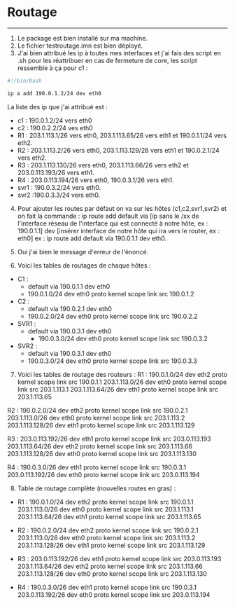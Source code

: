 # Routage
---
1. Le package est bien installé sur ma machine.
2. Le fichier testroutage.imn est bien déployé.
3. J'ai bien attribué les ip à toutes mes interfaces et j'ai fais des script en .sh pour les réattribuer en cas de fermeture de core, les script ressemble à ça pour c1 :
```bash
#!/bin/bash

ip a add 190.0.1.2/24 dev eth0

```
La liste des ip que j'ai attribué est :
- c1 : 190.0.1.2/24 vers eth0
- c2 : 190.0.2.2/24 ves eth0
- R1 : 203.1.113.1/26 vers eth0, 203.1.113.65/26 vers eth1 et 190.0.1.1/24 vers eth2.
- R2 : 203.1.113.2/26 vers eth0, 203.1.113.129/26 vers eth1 et 190.0.2.1/24  vers eth2.
- R3 : 203.1.113.130/26 vers eth0, 203.1.113.66/26 vers eth2 et  203.0.113.193/26 vers eth1.
- R4 : 203.0.113.194/26 vers eth0, 190.0.3.1/26 vers eth1.
- svr1 : 190.0.3.2/24 vers eth0.
- svr2 :190.0.3.3/24 vers eth0.

4. Pour ajouter les routes par défaut on va sur les hôtes (c1,c2,svr1,svr2) et on fait la commande : 
 ip route add default via \[ip sans le /xx de l'interface réseau de l'interface qui est connecté à notre hôte, ex : 190.0.1.1] dev  \[insérer interface de notre hôte qui ira vers le router, ex : eth0]
 ex : ip route add default via 190.0.1.1 dev eth0.

5. Oui j'ai bien le message d'erreur de l'énoncé.

6. Voici les tables de routages de chaque hôtes :
- C1 :
	- default via 190.0.1.1 dev eth0 
	 - 190.0.1.0/24 dev eth0 proto kernel scope link src 190.0.1.2 
- C2 :
	- default via 190.0.2.1 dev eth0 
	 - 190.0.2.0/24 dev eth0 proto kernel scope link src 190.0.2.2 
- SVR1 :
	- default via 190.0.3.1 dev eth0 
       - 190.0.3.0/24 dev eth0 proto kernel scope link src 190.0.3.2 
- SVR2 :
	- default via 190.0.3.1 dev eth0 
	- 190.0.3.0/24 dev eth0 proto kernel scope link src 190.0.3.3 

7. Voici les tables de routage des routeurs :
R1 : 
190.0.1.0/24 dev eth2 proto kernel scope link src 190.0.1.1 
203.1.113.0/26 dev eth0 proto kernel scope link src 203.1.113.1 
203.1.113.64/26 dev eth1 proto kernel scope link src 203.1.113.65 

R2 :
190.0.2.0/24 dev eth2 proto kernel scope link src 190.0.2.1 
203.1.113.0/26 dev eth0 proto kernel scope link src 203.1.113.2 
203.1.113.128/26 dev eth1 proto kernel scope link src 203.1.113.129 

R3 :
203.0.113.192/26 dev eth1 proto kernel scope link src 203.0.113.193 
203.1.113.64/26 dev eth2 proto kernel scope link src 203.1.113.66 
203.1.113.128/26 dev eth0 proto kernel scope link src 203.1.113.130 

R4 :
190.0.3.0/26 dev eth1 proto kernel scope link src 190.0.3.1 
203.0.113.192/26 dev eth0 proto kernel scope link src 203.0.113.194

8. Table de routage complète (nouvelles routes en gras) :
- R1 :
190.0.1.0/24 dev eth2 proto kernel scope link src 190.0.1.1 
203.1.113.0/26 dev eth0 proto kernel scope link src 203.1.113.1 
203.1.113.64/26 dev eth1 proto kernel scope link src 203.1.113.65 

- R2 :
190.0.2.0/24 dev eth2 proto kernel scope link src 190.0.2.1 
203.1.113.0/26 dev eth0 proto kernel scope link src 203.1.113.2 
203.1.113.128/26 dev eth1 proto kernel scope link src 203.1.113.129 

- R3 :
203.0.113.192/26 dev eth1 proto kernel scope link src 203.0.113.193 
203.1.113.64/26 dev eth2 proto kernel scope link src 203.1.113.66 
203.1.113.128/26 dev eth0 proto kernel scope link src 203.1.113.130 

- R4 :
190.0.3.0/26 dev eth1 proto kernel scope link src 190.0.3.1 
203.0.113.192/26 dev eth0 proto kernel scope link src 203.0.113.194
